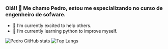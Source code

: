 ### Olá!! 👋 Me chamo Pedro, estou me especializando no curso de engenheiro de sofware. 

- 🔭 I’m currently excited to help others.
- 🌱 I’m currently learning python to improve myself.


![Pedro GitHub stats](https://github-readme-stats.vercel.app/api?username=PedrodosSantos37&show_icons=true&theme=tokyonight)
![Top Langs](https://github-readme-stats.vercel.app/api/top-langs/?username=PedrodosSantos37&layout=compact)
